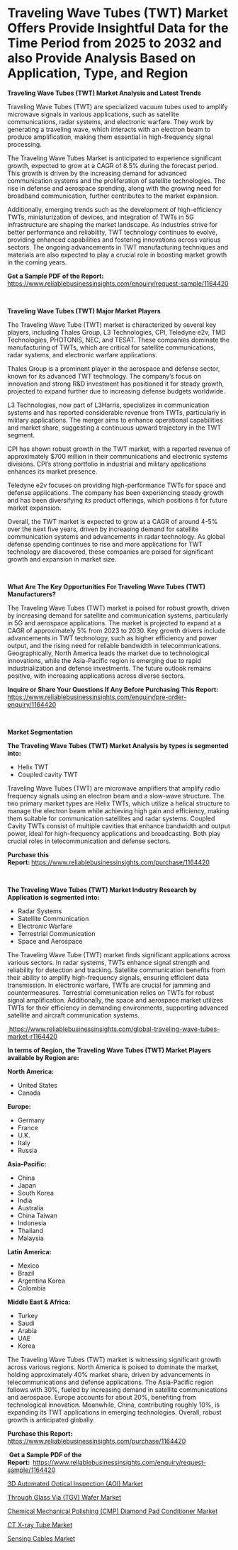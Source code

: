 <p><h1>Traveling Wave Tubes (TWT) Market Offers Provide Insightful Data for the Time Period from 2025 to 2032 and also Provide Analysis Based on Application, Type, and Region</h1></p><p><strong>Traveling Wave Tubes (TWT) Market Analysis and Latest Trends</strong></p>
<p><p>Traveling Wave Tubes (TWT) are specialized vacuum tubes used to amplify microwave signals in various applications, such as satellite communications, radar systems, and electronic warfare. They work by generating a traveling wave, which interacts with an electron beam to produce amplification, making them essential in high-frequency signal processing.</p><p>The Traveling Wave Tubes Market is anticipated to experience significant growth, expected to grow at a CAGR of 8.5% during the forecast period. This growth is driven by the increasing demand for advanced communication systems and the proliferation of satellite technologies. The rise in defense and aerospace spending, along with the growing need for broadband communication, further contributes to the market expansion. </p><p>Additionally, emerging trends such as the development of high-efficiency TWTs, miniaturization of devices, and integration of TWTs in 5G infrastructure are shaping the market landscape. As industries strive for better performance and reliability, TWT technology continues to evolve, providing enhanced capabilities and fostering innovations across various sectors. The ongoing advancements in TWT manufacturing techniques and materials are also expected to play a crucial role in boosting market growth in the coming years.</p></p>
<p><strong>Get a Sample PDF of the Report:&nbsp;</strong> <a href="https://www.reliablebusinessinsights.com/enquiry/request-sample/1164420?utm_campaign=96&utm_medium=2&utm_source=Github&utm_content=ia&utm_term=12022025&utm_id=traveling-wave-tubes-twt">https://www.reliablebusinessinsights.com/enquiry/request-sample/1164420</a></p>
<p>&nbsp;</p>
<p><strong>Traveling Wave Tubes (TWT) Major Market Players</strong></p>
<p><p>The Traveling Wave Tube (TWT) market is characterized by several key players, including Thales Group, L3 Technologies, CPI, Teledyne e2v, TMD Technologies, PHOTONIS, NEC, and TESAT. These companies dominate the manufacturing of TWTs, which are critical for satellite communications, radar systems, and electronic warfare applications.</p><p>Thales Group is a prominent player in the aerospace and defense sector, known for its advanced TWT technology. The company’s focus on innovation and strong R&D investment has positioned it for steady growth, projected to expand further due to increasing defense budgets worldwide. </p><p>L3 Technologies, now part of L3Harris, specializes in communication systems and has reported considerable revenue from TWTs, particularly in military applications. The merger aims to enhance operational capabilities and market share, suggesting a continuous upward trajectory in the TWT segment.</p><p>CPI has shown robust growth in the TWT market, with a reported revenue of approximately $700 million in their communications and electronic systems divisions. CPI’s strong portfolio in industrial and military applications enhances its market presence.</p><p>Teledyne e2v focuses on providing high-performance TWTs for space and defense applications. The company has been experiencing steady growth and has been diversifying its product offerings, which positions it for future market expansion.</p><p>Overall, the TWT market is expected to grow at a CAGR of around 4-5% over the next five years, driven by increasing demand for satellite communication systems and advancements in radar technology. As global defense spending continues to rise and more applications for TWT technology are discovered, these companies are poised for significant growth and expansion in market size.</p></p>
<p>&nbsp;</p>
<p><strong>What Are The Key Opportunities For Traveling Wave Tubes (TWT) Manufacturers?</strong></p>
<p><p>The Traveling Wave Tubes (TWT) market is poised for robust growth, driven by increasing demand for satellite and communication systems, particularly in 5G and aerospace applications. The market is projected to expand at a CAGR of approximately 5% from 2023 to 2030. Key growth drivers include advancements in TWT technology, such as higher efficiency and power output, and the rising need for reliable bandwidth in telecommunications. Geographically, North America leads the market due to technological innovations, while the Asia-Pacific region is emerging due to rapid industrialization and defense investments. The future outlook remains positive, with increasing applications across diverse sectors.</p></p>
<p><strong>Inquire or Share Your Questions If Any Before Purchasing This Report:</strong> <a href="https://www.reliablebusinessinsights.com/enquiry/pre-order-enquiry/1164420?utm_campaign=96&utm_medium=2&utm_source=Github&utm_content=ia&utm_term=12022025&utm_id=traveling-wave-tubes-twt">https://www.reliablebusinessinsights.com/enquiry/pre-order-enquiry/1164420</a></p>
<p>&nbsp;</p>
<p><strong>Market Segmentation</strong></p>
<p><strong>The Traveling Wave Tubes (TWT) Market Analysis by types is segmented into:</strong></p>
<p><ul><li>Helix TWT</li><li>Coupled cavity TWT</li></ul></p>
<p><p>Traveling Wave Tubes (TWT) are microwave amplifiers that amplify radio frequency signals using an electron beam and a slow-wave structure. The two primary market types are Helix TWTs, which utilize a helical structure to manage the electron beam while achieving high gain and efficiency, making them suitable for communication satellites and radar systems. Coupled Cavity TWTs consist of multiple cavities that enhance bandwidth and output power, ideal for high-frequency applications and broadcasting. Both play crucial roles in telecommunication and defense sectors.</p></p>
<p><strong>Purchase this Report:&nbsp;</strong><a href="https://www.reliablebusinessinsights.com/purchase/1164420?utm_campaign=96&utm_medium=2&utm_source=Github&utm_content=ia&utm_term=12022025&utm_id=traveling-wave-tubes-twt">https://www.reliablebusinessinsights.com/purchase/1164420</a></p>
<p>&nbsp;</p>
<p><strong>The Traveling Wave Tubes (TWT) Market Industry Research by Application is segmented into:</strong></p>
<p><ul><li>Radar Systems</li><li>Satellite Communication</li><li>Electronic Warfare</li><li>Terrestrial Communication</li><li>Space and Aerospace</li></ul></p>
<p><p>The Traveling Wave Tube (TWT) market finds significant applications across various sectors. In radar systems, TWTs enhance signal strength and reliability for detection and tracking. Satellite communication benefits from their ability to amplify high-frequency signals, ensuring efficient data transmission. In electronic warfare, TWTs are crucial for jamming and countermeasures. Terrestrial communication relies on TWTs for robust signal amplification. Additionally, the space and aerospace market utilizes TWTs for their efficiency in demanding environments, supporting advanced satellite and aircraft communication systems.</p></p>
<p><a href="https://www.reliablebusinessinsights.com/global-traveling-wave-tubes-market-r1164420?utm_campaign=96&utm_medium=2&utm_source=Github&utm_content=ia&utm_term=12022025&utm_id=traveling-wave-tubes-twt">&nbsp;https://www.reliablebusinessinsights.com/global-traveling-wave-tubes-market-r1164420</a></p>
<p><strong>In terms of Region, the Traveling Wave Tubes (TWT) Market Players available by Region are:</strong></p>
<p>
    <p> <strong> North America: </strong>
        <ul>
            <li>United States</li>
            <li>Canada</li>
        </ul>
        </p> 
    <p> <strong> Europe: </strong>
        <ul>
            <li>Germany</li>
            <li>France</li>
            <li>U.K.</li>
            <li>Italy</li>
            <li>Russia</li>
        </ul>
        </p> 
    <p> <strong> Asia-Pacific: </strong>
        <ul>
            <li>China</li>
            <li>Japan</li>
            <li>South Korea</li>
            <li>India</li>
            <li>Australia</li>
            <li>China Taiwan</li>
            <li>Indonesia</li>
            <li>Thailand</li>
            <li>Malaysia</li>
        </ul>
        </p> 
    <p> <strong> Latin America: </strong>
        <ul>
            <li>Mexico</li>
            <li>Brazil</li>
            <li>Argentina Korea</li>
            <li>Colombia</li>
        </ul>
        </p> 
    <p> <strong> Middle East & Africa: </strong>
        <ul>
            <li>Turkey</li>
            <li>Saudi</li>
            <li>Arabia</li>
            <li>UAE</li>
            <li>Korea</li>
        </ul>
    </p>
    </p>
<p><p>The Traveling Wave Tubes (TWT) market is witnessing significant growth across various regions. North America is poised to dominate the market, holding approximately 40% market share, driven by advancements in telecommunications and defense applications. The Asia-Pacific region follows with 30%, fueled by increasing demand in satellite communications and aerospace. Europe accounts for about 20%, benefiting from technological innovation. Meanwhile, China, contributing roughly 10%, is expanding its TWT applications in emerging technologies. Overall, robust growth is anticipated globally.</p></p>
<p><strong>Purchase this Report: </strong><a href="https://www.reliablebusinessinsights.com/purchase/1164420?utm_campaign=96&utm_medium=2&utm_source=Github&utm_content=ia&utm_term=12022025&utm_id=traveling-wave-tubes-twt">https://www.reliablebusinessinsights.com/purchase/1164420</a></p>
<p>&nbsp;<strong>Get a Sample PDF of the Report:&nbsp;&nbsp;</strong><a href="https://www.reliablebusinessinsights.com/enquiry/request-sample/1164420?utm_campaign=96&utm_medium=2&utm_source=Github&utm_content=ia&utm_term=12022025&utm_id=traveling-wave-tubes-twt">https://www.reliablebusinessinsights.com/enquiry/request-sample/1164420</a></p>
<p><strong></strong></p>
<p><p><a href="https://github.com/samesdufloiw/Market-Research-Report-List-1/blob/main/3d-automated-optical-inspection-aoi-market.md?utm_campaign=96&utm_medium=2&utm_source=Github&utm_content=ia&utm_term=12022025&utm_id=traveling-wave-tubes-twt">3D Automated Optical Inspection (AOI) Market</a></p><p><a href="https://github.com/micbotam/Market-Research-Report-List-1/blob/main/through-glass-via-tgv-wafer-market.md?utm_campaign=96&utm_medium=2&utm_source=Github&utm_content=ia&utm_term=12022025&utm_id=traveling-wave-tubes-twt">Through Glass Via (TGV) Wafer Market</a></p><p><a href="https://github.com/swietanasso/Market-Research-Report-List-1/blob/main/chemical-mechanical-polishing-cmp-diamond-pad-conditioner-market.md?utm_campaign=96&utm_medium=2&utm_source=Github&utm_content=ia&utm_term=12022025&utm_id=traveling-wave-tubes-twt">Chemical Mechanical Polishing (CMP) Diamond Pad Conditioner Market</a></p><p><a href="https://github.com/normiaooghe3/Market-Research-Report-List-1/blob/main/ct-x-ray-tube-market.md?utm_campaign=96&utm_medium=2&utm_source=Github&utm_content=ia&utm_term=12022025&utm_id=traveling-wave-tubes-twt">CT X-ray Tube Market</a></p><p><a href="https://github.com/shadnfamoza/Market-Research-Report-List-1/blob/main/sensing-cables-market.md?utm_campaign=96&utm_medium=2&utm_source=Github&utm_content=ia&utm_term=12022025&utm_id=traveling-wave-tubes-twt">Sensing Cables Market</a></p></p>